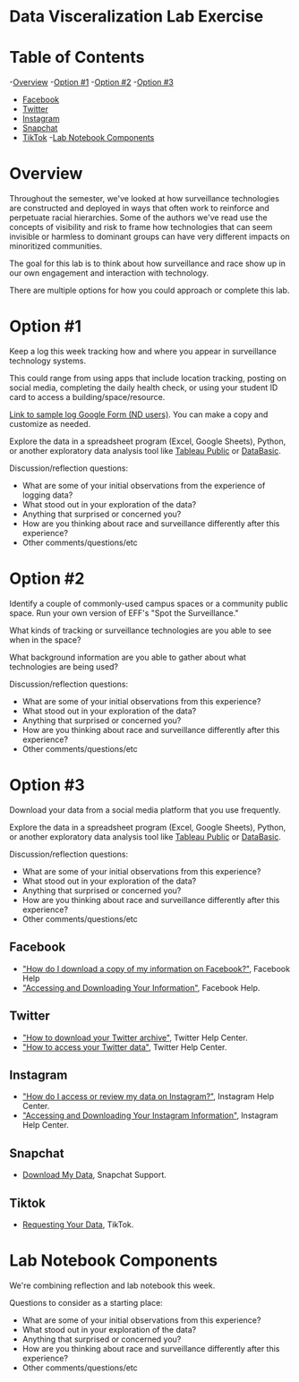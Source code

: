 # Data Visceralization Lab Exercise

# Table of Contents

-[Overview](#overview)
-[Option #1](#option-1)
-[Option #2](#option-2)
-[Option #3](#option-3)
  * [Facebook](#facebook)
  * [Twitter](#twitter)
  * [Instagram](#instagram)
  * [Snapchat](#snapchat)
  * [TikTok](#tiktok)
-[Lab Notebook Components](#lab-notebook-components)

# Overview

Throughout the semester, we've looked at how surveillance technologies are constructed and deployed in ways that often work to reinforce and perpetuate racial hierarchies. Some of the authors we've read use the concepts of visibility and risk to frame how technologies that can seem invisible or harmless to dominant groups can have very different impacts on minoritized communities.

The goal for this lab is to think about how surveillance and race show up in our own engagement and interaction with technology.

There are multiple options for how you could approach or complete this lab.

# Option #1

Keep a log this week tracking how and where you appear in surveillance technology systems.

This could range from using apps that include location tracking, posting on social media, completing the daily health check, or using your student ID card to access a building/space/resource.

[Link to sample log Google Form (ND users)](https://docs.google.com/forms/d/1aAm70RY5DxJicoFzcNKSwSCyuLvlKUGYgKIANmsoV70/edit?usp=sharing). You can make a copy and customize as needed.

Explore the data in a spreadsheet program (Excel, Google Sheets), Python, or another exploratory data analysis tool like [Tableau Public](https://www.tableau.com/products/public) or [DataBasic](https://databasic.io/en/wtfcsv/).

Discussion/reflection questions:
- What are some of your initial observations from the experience of logging data?
- What stood out in your exploration of the data?
- Anything that surprised or concerned you?
- How are you thinking about race and surveillance differently after this experience?
- Other comments/questions/etc


# Option #2

Identify a couple of commonly-used campus spaces or a community public space. Run your own version of EFF's "Spot the Surveillance."

What kinds of tracking or surveillance technologies are you able to see when in the space?

What background information are you able to gather about what technologies are being used?

Discussion/reflection questions:
- What are some of your initial observations from this experience?
- What stood out in your exploration of the data?
- Anything that surprised or concerned you?
- How are you thinking about race and surveillance differently after this experience?
- Other comments/questions/etc


# Option #3

Download your data from a social media platform that you use frequently.

Explore the data in a spreadsheet program (Excel, Google Sheets), Python, or another exploratory data analysis tool like [Tableau Public](https://www.tableau.com/products/public) or [DataBasic](https://databasic.io/en/wtfcsv/).

Discussion/reflection questions:
- What are some of your initial observations from this experience?
- What stood out in your exploration of the data?
- Anything that surprised or concerned you?
- How are you thinking about race and surveillance differently after this experience?
- Other comments/questions/etc


## Facebook

- ["How do I download a copy of my information on Facebook?"](https://www.facebook.com/help/212802592074644), Facebook Help
- ["Accessing and Downloading Your Information"](https://www.facebook.com/help/1701730696756992), Facebook Help.

## Twitter

- ["How to download your Twitter archive"](https://help.twitter.com/en/managing-your-account/how-to-download-your-twitter-archive), Twitter Help Center.
- ["How to access your Twitter data"](https://help.twitter.com/en/managing-your-account/accessing-your-twitter-data), Twitter Help Center.

## Instagram

- ["How do I access or review my data on Instagram?"](https://www.facebook.com/help/instagram/181231772500920), Instagram Help Center.
- ["Accessing and Downloading Your Instagram Information"](https://help.instagram.com/contact/505535973176353), Instagram Help Center.

## Snapchat

- [Download My Data](https://support.snapchat.com/en-US/a/download-my-data), Snapchat Support.

## Tiktok

- [Requesting Your Data](https://support.tiktok.com/en/account-and-privacy/personalized-ads-and-data/requesting-your-data), TikTok.

# Lab Notebook Components

We're combining reflection and lab notebook this week.

Questions to consider as a starting place:
- What are some of your initial observations from this experience?
- What stood out in your exploration of the data?
- Anything that surprised or concerned you?
- How are you thinking about race and surveillance differently after this experience?
- Other comments/questions/etc
